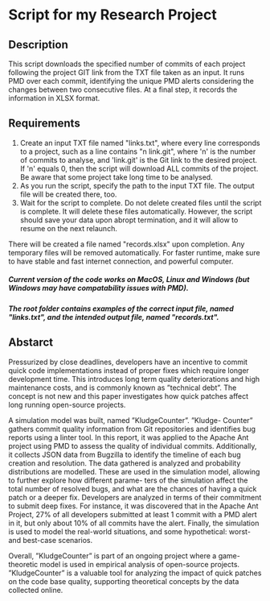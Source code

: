 # Script for my Research Project

## Description
This script downloads the specified number of commits of each project following the project GIT link from the TXT file taken as an input. It runs PMD over each commit, identifying the unique PMD alerts considering the changes between two consecutive files. At a final step, it records the information in XLSX format.

## Requirements
1. Create an input TXT file named "links.txt", where every line corresponds to a project, such as a line contains "n link.git", where 'n' is the number of commits to analyse, and 'link.git' is the Git link to the desired project. If 'n' equals 0, then the script will download ALL commits of the project. Be aware that some project take long time to be analysed.
2. As you run the script, specify the path to the input TXT file. The output file will be created there, too.
3. Wait for the script to complete. Do not delete created files until the script is complete. It will delete these files automatically. However, the script should save your data upon abropt termination, and it will allow to resume on the next relaunch.

There will be created a file named "records.xlsx" upon completion. Any temporary files will be removed automatically. For faster runtime, make sure to have stable and fast internet connection, and powerful computer.

##### Current version of the code works on MacOS, Linux and Windows (but Windows may have compatability issues with PMD).

##### The root folder contains examples of the correct input file, named "links.txt", and the intended output file, named "records.txt".

## Abstarct

Pressurized by close deadlines, developers have an incentive to commit quick code implementations instead of proper fixes which require longer development time. This introduces long term quality deteriorations and high maintenance costs, and is commonly known as ”technical debt”. The concept is not new and this paper investigates how quick patches affect long running open-source projects.

A simulation model was built, named ”KludgeCounter”. ”Kludge- Counter” gathers commit quality information from Git repositories and identifies bug reports using a linter tool. In this report, it was applied to the Apache Ant project using PMD to assess the quality of individual commits. Additionally, it collects JSON data from Bugzilla to identify the timeline of each bug creation and resolution. The data gathered is analyzed and probability distributions are modelled. These are used in the simulation model, allowing to further explore how different parame- ters of the simulation affect the total number of resolved bugs, and what are the chances of having a quick patch or a deeper fix. Developers are analyzed in terms of their commitment to submit deep fixes. For instance, it was discovered that in the Apache Ant Project, 27% of all developers submitted at least 1 commit with a PMD alert in it, but only about 10% of all commits have the alert. Finally, the simulation is used to model the real-world situations, and some hypothetical: worst- and best-case scenarios.

Overall, ”KludgeCounter” is part of an ongoing project where a game- theoretic model is used in empirical analysis of open-source projects. ”KludgeCounter” is a valuable tool for analyzing the impact of quick patches on the code base quality, supporting theoretical concepts by the data collected online.
